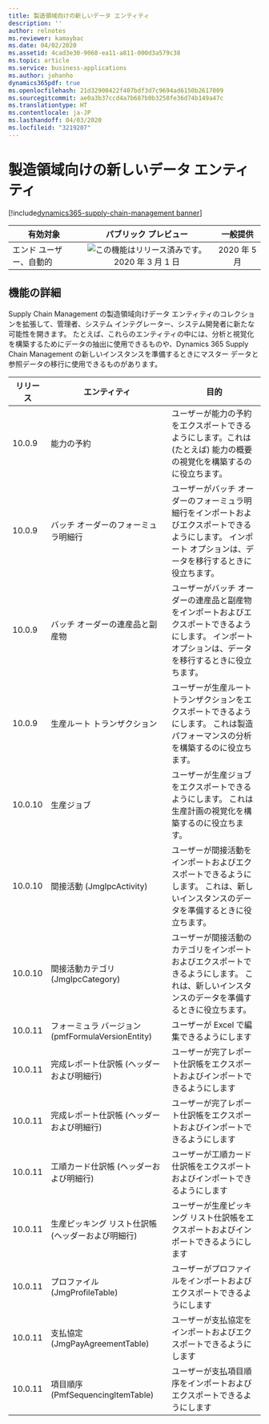 ```yaml
---
title: 製造領域向けの新しいデータ エンティティ
description: ''
author: relnotes
ms.reviewer: kamaybac
ms.date: 04/02/2020
ms.assetid: 4cad3e30-9068-ea11-a811-000d3a579c38
ms.topic: article
ms.service: business-applications
ms.author: johanho
dynamics365pdf: true
ms.openlocfilehash: 21d32900422f407bdf3d7c9694ad6150b2617009
ms.sourcegitcommit: ae0a3b37ccd4a7b687b0b3258fe36d74b149a47c
ms.translationtype: HT
ms.contentlocale: ja-JP
ms.lasthandoff: 04/03/2020
ms.locfileid: "3219207"
---
```

# <a name="new-data-entities-for-the-manufacturing-area"></a>製造領域向けの新しいデータ エンティティ
[!include[dynamics365-supply-chain-management banner](../includes/dynamics365-supply-chain-management.md)]

| 有効対象    |  パブリック プレビュー | 一般提供 | 
| ---------- | :----------: |:----------: |
|エンド ユーザー、自動的|![この機能はリリース済みです。](/dynamics365-release-plan/media/green-checkmark.png "この機能はリリース済みです。") 2020 年 3 月 1 日| 2020 年 5 月|






## <a name="feature-details"></a>機能の詳細
<!--feature detail start -->
Supply Chain Management の製造領域向けデータ エンティティのコレクションを拡張して、管理者、システム インテグレーター、システム開発者に新たな可能性を開きます。 たとえば、これらのエンティティの中には、分析と視覚化を構築するためにデータの抽出に使用できるものや、Dynamics 365 Supply Chain Management の新しいインスタンスを準備するときにマスター データと参照データの移行に使用できるものがあります。

|    リリース    |    エンティティ    |    目的    |
|----|----|----|
|    10.0.9    |    能力の予約    |    ユーザーが能力の予約をエクスポートできるようにします。これは (たとえば) 能力の概要の視覚化を構築するのに役立ちます。    |
|    10.0.9    |    バッチ オーダーのフォーミュラ明細行    |    ユーザーがバッチ オーダーのフォーミュラ明細行をインポートおよびエクスポートできるようにします。 インポート オプションは、データを移行するときに役立ちます。    |
|    10.0.9    |    バッチ オーダーの連産品と副産物    |    ユーザーがバッチ オーダーの連産品と副産物をインポートおよびエクスポートできるようにします。 インポート オプションは、データを移行するときに役立ちます。    |
|    10.0.9    |    生産ルート トランザクション    |    ユーザーが生産ルート トランザクションをエクスポートできるようにします。   これは製造パフォーマンスの分析を構築するのに役立ちます。    |
|    10.0.10    |    生産ジョブ    |    ユーザーが生産ジョブをエクスポートできるようにします。 これは生産計画の視覚化を構築するのに役立ちます。    |
|    10.0.10    |    間接活動 (JmgIpcActivity)    |    ユーザーが間接活動をインポートおよびエクスポートできるようにします。   これは、新しいインスタンスのデータを準備するときに役立ちます。    |
|    10.0.10    |    間接活動カテゴリ (JmgIpcCategory)    |    ユーザーが間接活動のカテゴリをインポートおよびエクスポートできるようにします。 これは、新しいインスタンスのデータを準備するときに役立ちます。    |
|    10.0.11    |    フォーミュラ バージョン (pmfFormulaVersionEntity)    |    ユーザーが Excel で編集できるようにします   |
|    10.0.11    |    完成レポート仕訳帳 (ヘッダーおよび明細行)    |    ユーザーが完了レポート仕訳帳をエクスポートおよびインポートできるようにします   |
|    10.0.11    |    完成レポート仕訳帳 (ヘッダーおよび明細行)    |    ユーザーが完了レポート仕訳帳をエクスポートおよびインポートできるようにします   |
|    10.0.11    |    工順カード仕訳帳 (ヘッダーおよび明細行)    |    ユーザーが工順カード仕訳帳をエクスポートおよびインポートできるようにします   |
|    10.0.11    |    生産ピッキング リスト仕訳帳 (ヘッダーおよび明細行)    |    ユーザーが生産ピッキング リスト仕訳帳をエクスポートおよびインポートできるようにします   |
|    10.0.11    |    プロファイル (JmgProfileTable)    |    ユーザーがプロファイルをインポートおよびエクスポートできるようにします   |
|    10.0.11    |    支払協定 (JmgPayAgreementTable)   |    ユーザーが支払協定をインポートおよびエクスポートできるようにします   |
|    10.0.11    |    項目順序 (PmfSequencingItemTable)   |    ユーザーが支払項目順序をインポートおよびエクスポートできるようにします   |

<!--feature detail end -->









